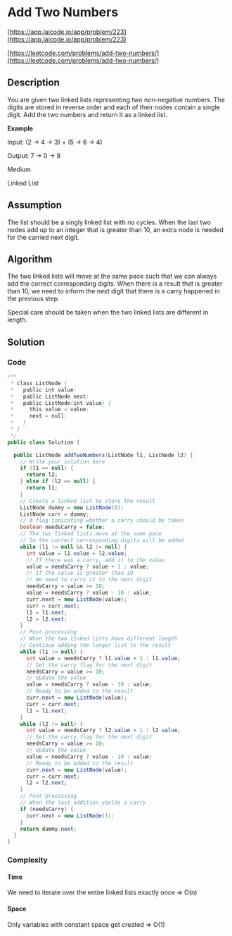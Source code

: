 <!----- Conversion time: 0.941 seconds.


Using this Markdown file:

1. Cut and paste this output into your source file.
2. See the notes and action items below regarding this conversion run.
3. Check the rendered output (headings, lists, code blocks, tables) for proper
   formatting and use a linkchecker before you publish this page.

Conversion notes:

* Docs to Markdown version 1.0β14
* Sun Feb 10 2019 23:44:55 GMT-0800 (PST)
* Source doc: https://docs.google.com/open?id=1rcnY3rZUR1BOpA0MI3l4IgEzX-wCCCTjVWJGUAfLYzg
----->

# Add Two Numbers

[https://app.laicode.io/app/problem/223](https://app.laicode.io/app/problem/223)

[https://leetcode.com/problems/add-two-numbers/](https://leetcode.com/problems/add-two-numbers/)

## Description

You are given two linked lists representing two non-negative numbers. The digits are stored in reverse order and each of their nodes contain a single digit. Add the two numbers and return it as a linked list.

**Example**

Input: (2 -> 4 -> 3) + (5 -> 6 -> 4)

Output: 7 -> 0 -> 8

Medium

Linked List

## Assumption

The list should be a singly linked list with no cycles. When the last two nodes add up to an integer that is greater than 10, an extra node is needed for the carried next digit.

## Algorithm

The two linked lists will move at the same pace such that we can always add the correct corresponding digits. When there is a result that is greater than 10, we need to inform the next digit that there is a carry happened in the previous step.

Special care should be taken when the two linked lists are different in length.

## Solution

### Code

```java
/**
 * class ListNode {
 *   public int value;
 *   public ListNode next;
 *   public ListNode(int value) {
 *     this.value = value;
 *     next = null;
 *   }
 * }
 */
public class Solution {

  public ListNode addTwoNumbers(ListNode l1, ListNode l2) {
    // Write your solution here
    if (l1 == null) {
      return l2;
    } else if (l2 == null) {
      return l1;
    }
    // Create a linked list to store the result
    ListNode dummy = new ListNode(0);
    ListNode curr = dummy;
    // A flag indicating whether a carry should be taken
    boolean needsCarry = false;
    // The two linked lists move at the same pace
    // So the correct corresponding digits will be added
    while (l1 != null && l2 != null) {
      int value = l1.value + l2.value;
      // If there was a carry, add it to the value
      value = needsCarry ? value + 1 : value;
      // If the value is greater than 10
      // We need to carry it to the next digit
      needsCarry = value >= 10;
      value = needsCarry ? value - 10 : value;
      curr.next = new ListNode(value);
      curr = curr.next;
      l1 = l1.next;
      l2 = l2.next;
    }
    // Post-processing
    // When the two linked lists have different length
    // Continue adding the longer list to the result
    while (l1 != null) {
      int value = needsCarry ? l1.value + 1 : l1.value;
      // Set the carry flag for the next digit
      needsCarry = value >= 10;
      // Update the value
      value = needsCarry ? value - 10 : value;
      // Ready to be added to the result
      curr.next = new ListNode(value);
      curr = curr.next;
      l1 = l1.next;
    }
    while (l2 != null) {
      int value = needsCarry ? l2.value + 1 : l2.value;
      // Set the carry flag for the next digit
      needsCarry = value >= 10;
      // Update the value
      value = needsCarry ? value - 10 : value;
      // Ready to be added to the result
      curr.next = new ListNode(value);
      curr = curr.next;
      l2 = l2.next;
    }
    // Post-processing
    // When the last addition yields a carry
    if (needsCarry) {
      curr.next = new ListNode(1);
    }
    return dummy.next;
  }
}
```

### Complexity

#### Time

We need to iterate over the entire linked lists exactly once ⇒ O(n)

#### Space

Only variables with constant space get created ⇒ O(1)

<!-- Docs to Markdown version 1.0β14 -->
